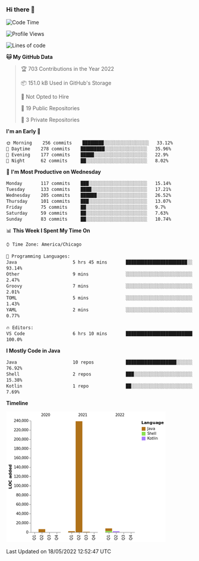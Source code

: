 ### Hi there 👋


<!--START_SECTION:waka-->
![Code Time](http://img.shields.io/badge/Code%20Time-2%2C255%20hrs%205%20mins-blue)

![Profile Views](http://img.shields.io/badge/Profile%20Views-0-blue)

![Lines of code](https://img.shields.io/badge/From%20Hello%20World%20I%27ve%20Written-259%20Thousand%20lines%20of%20code-blue)

**🐱 My GitHub Data** 

> 🏆 703 Contributions in the Year 2022
 > 
> 📦 151.0 kB Used in GitHub's Storage 
 > 
> 🚫 Not Opted to Hire
 > 
> 📜 19 Public Repositories 
 > 
> 🔑 3 Private Repositories  
 > 
**I'm an Early 🐤** 

```text
🌞 Morning    256 commits    ████████░░░░░░░░░░░░░░░░░   33.12% 
🌆 Daytime    278 commits    █████████░░░░░░░░░░░░░░░░   35.96% 
🌃 Evening    177 commits    █████░░░░░░░░░░░░░░░░░░░░   22.9% 
🌙 Night      62 commits     ██░░░░░░░░░░░░░░░░░░░░░░░   8.02%

```
📅 **I'm Most Productive on Wednesday** 

```text
Monday       117 commits    ███░░░░░░░░░░░░░░░░░░░░░░   15.14% 
Tuesday      133 commits    ████░░░░░░░░░░░░░░░░░░░░░   17.21% 
Wednesday    205 commits    ██████░░░░░░░░░░░░░░░░░░░   26.52% 
Thursday     101 commits    ███░░░░░░░░░░░░░░░░░░░░░░   13.07% 
Friday       75 commits     ██░░░░░░░░░░░░░░░░░░░░░░░   9.7% 
Saturday     59 commits     ██░░░░░░░░░░░░░░░░░░░░░░░   7.63% 
Sunday       83 commits     ██░░░░░░░░░░░░░░░░░░░░░░░   10.74%

```


📊 **This Week I Spent My Time On** 

```text
⌚︎ Time Zone: America/Chicago

💬 Programming Languages: 
Java                     5 hrs 45 mins       ███████████████████████░░   93.14% 
Other                    9 mins              ░░░░░░░░░░░░░░░░░░░░░░░░░   2.47% 
Groovy                   7 mins              ░░░░░░░░░░░░░░░░░░░░░░░░░   2.01% 
TOML                     5 mins              ░░░░░░░░░░░░░░░░░░░░░░░░░   1.43% 
YAML                     2 mins              ░░░░░░░░░░░░░░░░░░░░░░░░░   0.77%

🔥 Editors: 
VS Code                  6 hrs 10 mins       █████████████████████████   100.0%

```

**I Mostly Code in Java** 

```text
Java                     10 repos            ███████████████████░░░░░░   76.92% 
Shell                    2 repos             ███░░░░░░░░░░░░░░░░░░░░░░   15.38% 
Kotlin                   1 repo              ██░░░░░░░░░░░░░░░░░░░░░░░   7.69%

```


**Timeline**

![Chart not found](https://raw.githubusercontent.com/powercasgamer/powercasgamer/master/charts/bar_graph.png) 


 Last Updated on 18/05/2022 12:52:47 UTC
<!--END_SECTION:waka-->
